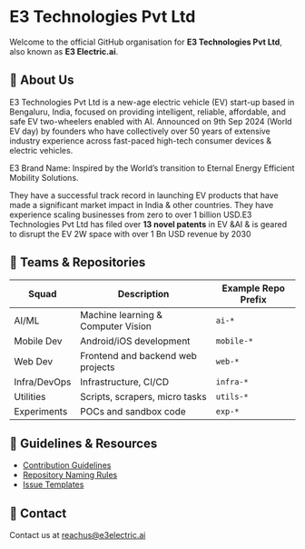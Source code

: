 # E3 Technologies Pvt Ltd

Welcome to the official GitHub organisation for **E3 Technologies Pvt Ltd**, also known as **E3 Electric.ai**.

## 🚀 About Us
E3 Technologies Pvt Ltd is a new-age electric vehicle (EV) start-up based in Bengaluru, India, focused on providing intelligent, reliable, affordable, and  safe EV two-wheelers enabled with AI. Announced on 9th Sep 2024 (World EV day) by founders who have collectively over 50 years of extensive industry experience across fast-paced high-tech consumer devices & electric vehicles. ​

E3 Brand Name: Inspired by the World’s transition to Eternal Energy Efficient Mobility Solutions.​

They have a successful track record in launching EV products that have made a significant market impact in India & other countries. They have experience scaling businesses from zero to over 1 billion USD. ​
E3 Technologies Pvt Ltd has filed over **13 novel patents** in EV &AI  & is geared to disrupt the EV 2W space with over 1 Bn USD revenue by 2030​

## 🧱 Teams & Repositories

| Squad       | Description                        | Example Repo Prefix   |
|-------------|------------------------------------|------------------------|
| AI/ML       | Machine learning & Computer Vision | `ai-*`                |
| Mobile Dev  | Android/iOS development            | `mobile-*`            |
| Web Dev     | Frontend and backend web projects  | `web-*`               |
| Infra/DevOps| Infrastructure, CI/CD              | `infra-*`             |
| Utilities   | Scripts, scrapers, micro tasks     | `utils-*`             |
| Experiments | POCs and sandbox code              | `exp-*`               |


## 📌 Guidelines & Resources

- [Contribution Guidelines](./CONTRIBUTING.md)
- [Repository Naming Rules](./CONTRIBUTING.md#repository-naming)
- [Issue Templates](./.github/ISSUE_TEMPLATE/)

## 💬 Contact

Contact us at [reachus@e3electric.ai](mailto:reachus@e3electric.ai)
